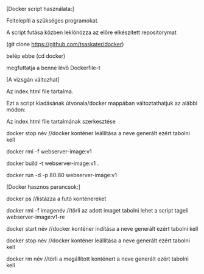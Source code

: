   [Docker script használata:]

  Feltelepíti a szükséges programokat.
  
  A script futása közben leklónózza az előre elkészített repositorymat
  
  (git clone https://github.com/tsaskater/docker)
  
  belép ebbe (cd docker)
  
  megfuttatja a benne lévő Dockerfile-t

[A vizsgán változhat]

Az index.html file tartalma.

Ezt a script kiadásának útvonala/docker mappában változtathatjuk az alábbi módon:

   Az index.html file tartalmának szerkesztése
   
   docker stop név //docker konténer leállítása a neve generált ezért tabolni kell
   
   docker rmi -f webserver-image:v1
   
   docker build -t webserver-image:v1 .
   
   docker run -d -p 80:80 webserver-image:v1
   

[Docker hasznos parancsok:]
  
  docker ps //listázza a futó konténereket

  docker rmi -f imagenév //törli az adott imaget tabolni lehet a script tageli webserver-image:v1-re
  
  docker start név //docker konténer indítása a neve generált ezért tabolni kell
  
  docker stop név //docker konténer leállítása a neve generált ezért tabolni kell
  
  docker rm név //törli a megállított konténert a neve generált ezért tabolni kell
  
